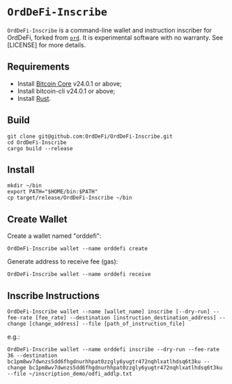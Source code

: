 `OrdDeFi-Inscribe`
=====

`OrdDeFi-Inscribe` is a command-line wallet and instruction inscriber for OrdDeFi, forked from [`ord`](https://github.com/ordinals/ord). It is experimental
software with no warranty. See [LICENSE] for more details.

Requirements
------
* Install [Bitcoin Core](https://github.com/bitcoin/bitcoin/releases) v24.0.1 or above;
* Install bitcoin-cli v24.0.1 or above;
* Install [Rust](https://www.rust-lang.org).


Build
------

```
git clone git@github.com:OrdDeFi/OrdDeFi-Inscribe.git
cd OrdDeFi-Inscribe
cargo build --release
```

Install 
------

```
mkdir ~/bin
export PATH="$HOME/bin:$PATH"
cp target/release/OrdDeFi-Inscribe ~/bin
```

Create Wallet
------

Create a wallet named "orddefi":  

```
OrdDeFi-Inscribe wallet --name orddefi create
```

Generate address to receive fee (gas):  

```
OrdDeFi-Inscribe wallet --name orddefi receive
```


Inscribe Instructions
------

```
OrdDeFi-Inscribe wallet --name [wallet_name] inscribe [--dry-run] --fee-rate [fee_rate] --destination [instruction_destination_address] --change [change_address] --file [path_of_instruction_file]
```

e.g.:  

```
OrdDeFi-Inscribe wallet --name orddefi inscribe --dry-run --fee-rate 36 --destination bc1pm8wv7dwnzs5dd6fhgdnurhhpat0zzgly6yugtr472nqhlxatlhdsq6t3ku --change bc1pm8wv7dwnzs5dd6fhgdnurhhpat0zzgly6yugtr472nqhlxatlhdsq6t3ku --file ~/inscription_demo/odfi_addlp.txt
```
